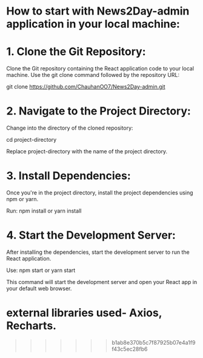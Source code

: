 # How to start with News2Day-admin application in your local machine:

# 1. Clone the Git Repository:
   Clone the Git repository containing the React application code to your local machine. Use the git clone command followed by the repository URL:
   
   git clone https://github.com/ChauhanOO7/News2Day-admin.git

# 2. Navigate to the Project Directory:
Change into the directory of the cloned repository:

cd project-directory

Replace project-directory with the name of the project directory.

# 3. Install Dependencies:
Once you're in the project directory, install the project dependencies using npm or yarn.

Run:  npm install
or  yarn install

# 4.  Start the Development Server:
After installing the dependencies, start the development server to run the React application.

Use:
npm start
   or
yarn start

This command will start the development server and open your React app in your default web browser.

# external libraries used- Axios, Recharts.
 
>>>>>>> b1ab8e370b5c7f87925b07e4a1f9f43c5ec28fb6
